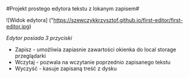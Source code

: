 #Projekt prostego edytora tekstu z lokanym zapisem#

![Widok edytora] ("https://szewczykkrzysztof.github.io/first-editor/first-editor.jpg)

*Edytor posiada 3 przyciski*
- Zapisz - umożliwia zapiasnie zawartości okienka do local storage przeglądarki
- Wczytaj - pozwala na wczytanie poprzednio zapisanego tekstu
- Wyczyść - kasuje zapisaną treść z dysku